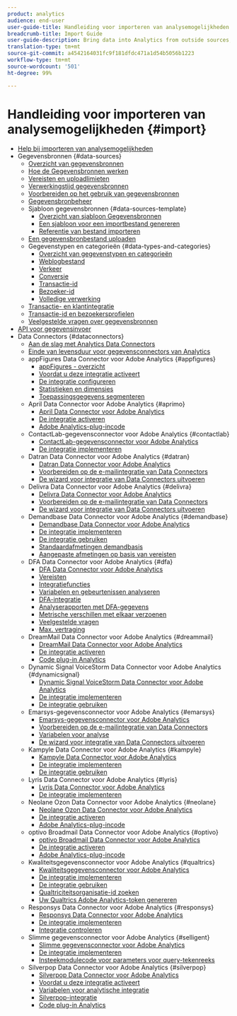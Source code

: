 ```yaml
---
product: analytics
audience: end-user
user-guide-title: Handleiding voor importeren van analysemogelijkheden
breadcrumb-title: Import Guide
user-guide-description: Bring data into Analytics from outside sources, either in bulk or real-time.
translation-type: tm+mt
source-git-commit: a4542164031fc9f181dfdc471a1d54b5056b1223
workflow-type: tm+mt
source-wordcount: '501'
ht-degree: 99%

---
```



# Handleiding voor importeren van analysemogelijkheden {#import}

+ [Help bij importeren van analysemogelijkheden](home.md)
+ Gegevensbronnen {#data-sources}
   + [Overzicht van gegevensbronnen](c-data-sources/datasrc-home.md)
   + [Hoe de Gegevensbronnen werken](c-data-sources/datasrc-how-data-sources-works.md)
   + [Vereisten en uploadlimieten](c-data-sources/datasrc-requirements.md)
   + [Verwerkingstijd gegevensbronnen](c-data-sources/datasrc-processing-time.md)
   + [Voorbereiden op het gebruik van gegevensbronnen](c-data-sources/datasrc-preparing.md)
   + [Gegevensbronbeheer](c-data-sources/datasrc-manager.md)
   + Sjabloon gegevensbronnen {#data-sources-template}
      + [Overzicht van sjabloon Gegevensbronnen](c-data-sources/datasrc-template/datasrc-template-file.md)
      + [Een sjabloon voor een importbestand genereren](c-data-sources/datasrc-template/t-datasrc-creating-data-sources-file.md)
      + [Referentie van bestand importeren](c-data-sources/datasrc-template/datasrc-import-file-reference.md)
   + [Een gegevensbronbestand uploaden](c-data-sources/t-datasrc-uploading-data.md)
   + Gegevenstypen en categorieën {#data-types-and-categories}
      + [Overzicht van gegevenstypen en categorieën](c-data-sources/c-datasrc-types/datasrc-categories.md)
      + [Weblogbestand](c-data-sources/c-datasrc-types/datasrc-web-log.md)
      + [Verkeer](c-data-sources/c-datasrc-types/datasrc-traffic.md)
      + [Conversie](c-data-sources/c-datasrc-types/datasrc-conversion.md)
      + [Transactie-id](c-data-sources/c-datasrc-types/datasrc-transactionid.md)
      + [Bezoeker-id](c-data-sources/c-datasrc-types/datasrc-visitorid.md)
      + [Volledige verwerking](c-data-sources/c-datasrc-types/datasrc-full-processing.md)
   + [Transactie- en klantintegratie](c-data-sources/datasrc-integrating-offline-data.md)
   + [Transactie-id en bezoekersprofielen](c-data-sources/datasrc-tid-visitor-profile.md)
   + [Veelgestelde vragen over gegevensbronnen](c-data-sources/datasrc-faq.md)
+ [API voor gegevensinvoer](c-data-insertion-api/c-data-insertion-api.md)
+ Data Connectors {#dataconnectors}
   + [Aan de slag met Analytics Data Connectors](data-connectors/getting-started-data-connectors.md)
   + [Einde van levensduur voor gegevensconnectors van Analytics](data-connectors/data-connectors-eol.md)
   + appFigures Data Connector voor Adobe Analytics {#appfigures}
      + [appFigures - overzicht](data-connectors/appfigures-overview/appfigures-overview.md)
      + [Voordat u deze integratie activeert](data-connectors/appfigures-overview/appfigures-before-activation.md)
      + [De integratie configureren](data-connectors/appfigures-overview/t-appfigures-integration.md)
      + [Statistieken en dimensies](data-connectors/appfigures-overview/appfigures-metrics.md)
      + [Toepassingsgegevens segmenteren](data-connectors/appfigures-overview/appfigures-segment-filter.md)
   + April Data Connector voor Adobe Analytics {#aprimo}
      + [April Data Connector voor Adobe Analytics](data-connectors/aprimo-overview/aprimo-overview.md)
      + [De integratie activeren](data-connectors/aprimo-overview/t-aprimo-activate.md)
      + [Adobe Analytics-plug-incode](data-connectors/aprimo-overview/aprimo-sitecatalyst-code.md)
   + ContactLab-gegevensconnector voor Adobe Analytics {#contactlab}
      + [ContactLab-gegevensconnector voor Adobe Analytics](data-connectors/c-contactlab-data-connector-for-adobe-analytics/c-contactlab-data-connector-for-adobe-analytics.md)
      + [De integratie implementeren](data-connectors/c-contactlab-data-connector-for-adobe-analytics/contactlab-deploying-the-integration.md)
   + Datran Data Connector voor Adobe Analytics {#datran}
      + [Datran Data Connector voor Adobe Analytics](data-connectors/datran-integration-overview/datran-integration-overview.md)
      + [Voorbereiden op de e-mailintegratie van Data Connectors](data-connectors/datran-integration-overview/datran-configuring-integration.md)
      + [De wizard voor integratie van Data Connectors uitvoeren](data-connectors/datran-integration-overview/t-datran-wizard.md)
   + Delivra Data Connector voor Adobe Analytics {#delivra}
      + [Delivra Data Connector voor Adobe Analytics](data-connectors/delivra-integration-overview/delivra-integration-overview.md)
      + [Voorbereiden op de e-mailintegratie van Data Connectors](data-connectors/delivra-integration-overview/delivra-configuring-the-genesis-delivra-integration.md)
      + [De wizard voor integratie van Data Connectors uitvoeren](data-connectors/delivra-integration-overview/t-delivra-running-the-genesis-integration-wizard.md)
   + Demandbase Data Connector voor Adobe Analytics {#demandbase}
      + [Demandbase Data Connector voor Adobe Analytics](data-connectors/demandbase-home/demandbase-home.md)
      + [De integratie implementeren](data-connectors/demandbase-home/demandbase-deploying.md)
      + [De integratie gebruiken](data-connectors/demandbase-home/demandbase-using-integration.md)
      + [Standaardafmetingen demandbasis](data-connectors/demandbase-home/demandbase-standard-dimensions.md)
      + [Aangepaste afmetingen op basis van vereisten](data-connectors/demandbase-home/demandbase-custom-dimensions.md)
   + DFA Data Connector voor Adobe Analytics {#dfa}
      + [DFA Data Connector voor Adobe Analytics](data-connectors/dfa-data-connector-analytics/dfa-data-connector-analytics.md)
      + [Vereisten](data-connectors/dfa-data-connector-analytics/dfa-prerequisites.md)
      + [Integratiefuncties](data-connectors/dfa-data-connector-analytics/dfa-integration-features.md)
      + [Variabelen en gebeurtenissen analyseren](data-connectors/dfa-data-connector-analytics/dfa-analytics-variables-and-events.md)
      + [DFA-integratie](data-connectors/dfa-data-connector-analytics/dfa-integration.md)
      + [Analyserapporten met DFA-gegevens](data-connectors/dfa-data-connector-analytics/dfa-analytics-reports.md)
      + [Metrische verschillen met elkaar verzoenen](data-connectors/dfa-data-connector-analytics/dfa-reconciling-metric-discrepancies.md)
      + [Veelgestelde vragen](data-connectors/dfa-data-connector-analytics/dfa-faq.md)
      + [Max. vertraging](data-connectors/dfa-data-connector-analytics/maxdelay.md)
   + DreamMail Data Connector voor Adobe Analytics {#dreammail}
      + [DreamMail Data Connector voor Adobe Analytics](data-connectors/dreammail-overview/dreammail-overview.md)
      + [De integratie activeren](data-connectors/dreammail-overview/t-dreammail-activate.md)
      + [Code plug-in Analytics](data-connectors/dreammail-overview/dreammail-analytics-code.md)
   + Dynamic Signal VoiceStorm Data Connector voor Adobe Analytics {#dynamicsignal}
      + [Dynamic Signal VoiceStorm Data Connector voor Adobe Analytics](data-connectors/dynamic-signal-for-analytics/dynamic-signal-for-analytics.md)
      + [De integratie implementeren](data-connectors/dynamic-signal-for-analytics/dynamic-signal-deploy-integration.md)
      + [De integratie gebruiken](data-connectors/dynamic-signal-for-analytics/dynamic-signal-use-integration.md)
   + Emarsys-gegevensconnector voor Adobe Analytics {#emarsys}
      + [Emarsys-gegevensconnector voor Adobe Analytics](data-connectors/emarsys-overview/emarsys-overview.md)
      + [Voorbereiden op de e-mailintegratie van Data Connectors](data-connectors/emarsys-overview/emarsys-configure-integration.md)
      + [Variabelen voor analyse](data-connectors/emarsys-overview/emarsys-variables.md)
      + [De wizard voor integratie van Data Connectors uitvoeren](data-connectors/emarsys-overview/emarsys-wizard.md)
   + Kampyle Data Connector voor Adobe Analytics {#kampyle}
      + [Kampyle Data Connector voor Adobe Analytics](data-connectors/kampyle-home/kampyle-home.md)
      + [De integratie implementeren](data-connectors/kampyle-home/kampyle-deploy.md)
      + [De integratie gebruiken](data-connectors/kampyle-home/kampyle-integration.md)
   + Lyris Data Connector voor Adobe Analytics {#lyris}
      + [Lyris Data Connector voor Adobe Analytics](data-connectors/lyris-overview/lyris-overview.md)
      + [De integratie implementeren](data-connectors/lyris-overview/lyris-deploy-integration.md)
   + Neolane Ozon Data Connector voor Adobe Analytics {#neolane}
      + [Neolane Ozon Data Connector voor Adobe Analytics](data-connectors/neolane-overview/neolane-overview.md)
      + [De integratie activeren](data-connectors/neolane-overview/neolane-activate.md)
      + [Adobe Analytics-plug-incode](data-connectors/neolane-overview/neolane-plugin-code.md)
   + optivo Broadmail Data Connector voor Adobe Analytics {#optivo}
      + [optivo Broadmail Data Connector voor Adobe Analytics](data-connectors/optivo-overview/optivo-overview.md)
      + [De integratie activeren](data-connectors/optivo-overview/optivo-activate.md)
      + [Adobe Analytics-plug-incode](data-connectors/optivo-overview/optivo-plugin-code.md)
   + Kwaliteitsgegevensconnector voor Adobe Analytics {#qualtrics}
      + [Kwaliteitsgegevensconnector voor Adobe Analytics](data-connectors/qualtrics-overview/qualtrics-overview.md)
      + [De integratie implementeren](data-connectors/qualtrics-overview/qualtrics-deploying.md)
      + [De integratie gebruiken](data-connectors/qualtrics-overview/qualtrics-integration.md)
      + [Qualtriciteitsorganisatie-id zoeken](data-connectors/qualtrics-overview/qualtrics-org-id.md)
      + [Uw Qualtrics Adobe Analytics-token genereren](data-connectors/qualtrics-overview/qualtrics-token.md)
   + Responsys Data Connector voor Adobe Analytics {#responsys}
      + [Responsys Data Connector voor Adobe Analytics](data-connectors/responsys-home/responsys-home.md)
      + [De integratie implementeren](data-connectors/responsys-home/responsys-deploy/responsys-deploy.md)
      + [Integratie controleren](data-connectors/responsys-home/responsys-verify.md)
   + Slimme gegevensconnector voor Adobe Analytics {#selligent}
      + [Slimme gegevensconnector voor Adobe Analytics](data-connectors/selligent-overview/selligent-overview.md)
      + [De integratie implementeren](data-connectors/selligent-overview/selligent-deploy-integration.md)
      + [Insteekmodulecode voor parameters voor query-tekenreeks](data-connectors/selligent-overview/selligent-plugin-code.md)
   + Silverpop Data Connector voor Adobe Analytics {#silverpop}
      + [Silverpop Data Connector voor Adobe Analytics](data-connectors/silverpop-overview/silverpop-overview.md)
      + [Voordat u deze integratie activeert](data-connectors/silverpop-overview/silverpop-before-activation/silverpop-before-activation.md)
      + [Variabelen voor analytische integratie](data-connectors/silverpop-overview/silverpop-variables.md)
      + [Silverpop-integratie](data-connectors/silverpop-overview/silverpop-wizard.md)
      + [Code plug-in Analytics](data-connectors/silverpop-overview/silverpop-analytics-code.md)
